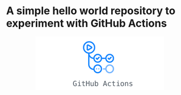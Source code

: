 # A simple hello world repository to experiment with GitHub Actions

<p align='center'>
    <img src="./images/actions.png">
</p>